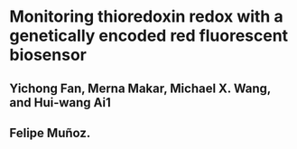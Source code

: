 # Monitoring thioredoxin redox with a genetically encoded red fluorescent biosensor
## Yichong Fan, Merna Makar, Michael X. Wang, and Hui-wang Ai1


## Felipe Muñoz.
